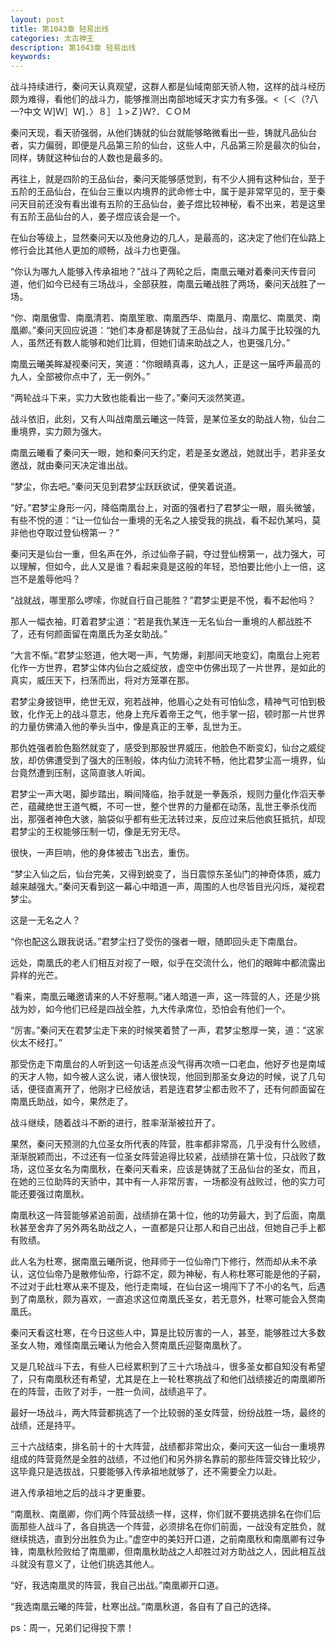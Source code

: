 ```yaml
---
layout: post
title: 第1043章 轻易出线
categories: 太古神王
description: 第1043章 轻易出线
keywords:
---
```


战斗持续进行，秦问天认真观望，这群人都是仙域南部天骄人物，这样的战斗经历颇为难得，看他们的战斗力，能够推测出南部地域天才实力有多强。<〔＜（?八一?中文  Ｗ]Ｗ］Ｗ]．〉８］１>Ｚ}Ｗ?．ＣＯＭ

秦问天现，看天骄强弱，从他们铸就的仙台就能够略微看出一些，铸就凡品仙台者，实力偏弱，即便是凡品第三阶的仙台，这些人中，凡品第三阶是最次的仙台，同样，铸就这种仙台的人数也是最多的。

再往上，就是四阶的王品仙台，秦问天能够感觉到，有不少人拥有这种仙台，至于五阶的王品仙台，在仙台三重以内境界的武命修士中，属于是非常罕见的，至于秦问天目前还没有看出谁有五阶的王品仙台，姜子煜比较神秘，看不出来，若是这里有五阶王品仙台的人，姜子煜应该会是一个。

在仙台等级上，显然秦问天以及他身边的几人，是最高的，这决定了他们在仙路上修行会比其他人更加的顺畅，战斗力也更强。

“你认为哪九人能够入传承祖地？”战斗了两轮之后，南凰云曦对着秦问天传音问道，他们如今已经有三场战斗，全部获胜，南凰云曦战胜了两场，秦问天战胜了一场。

“你、南凰傲雪、南凰清若、南凰笙歌、南凰西华、南凰月、南凰忆、南凰灵、南凰卿。”秦问天回应说道：“她们本身都是铸就了王品仙台，战斗力属于比较强的九人，虽然还有数人能够和她们比肩，但她们请来助战之人，也更强几分。”

南凰云曦美眸凝视秦问天，笑道：“你眼睛真毒，这九人，正是这一届呼声最高的九人，全部被你点中了，无一例外。”

“两轮战斗下来，实力大致也能看出一些了。”秦问天淡然笑道。

战斗依旧，此刻，又有人叫战南凰云曦这一阵营，是某位圣女的助战人物，仙台二重境界，实力颇为强大。

南凰云曦看了秦问天一眼，她和秦问天约定，若是圣女邀战，她就出手，若非圣女邀战，就由秦问天决定谁出战。

“梦尘，你去吧。”秦问天见到君梦尘跃跃欲试，便笑着说道。

“好。”君梦尘身形一闪，降临南凰台上，对面的强者扫了君梦尘一眼，眉头微皱，有些不悦的道：“让一位仙台一重境的无名之人接受我的挑战，看不起仇某吗，莫非他也夺取过登仙榜第一？”

秦问天是仙台一重，但名声在外，杀过仙帝子嗣，夺过登仙榜第一，战力强大，可以理解，但如今，此人又是谁？看起来竟是这般的年轻，恐怕要比他小上一倍，这岂不是羞辱他吗？

“战就战，哪里那么啰嗦，你就自行自己能胜？”君梦尘更是不悦，看不起他吗？

那人一幅衣袖，盯着君梦尘道：“若是我仇某连一无名仙台一重境的人都战胜不了，还有何颜面留在南凰氏为圣女助战。”

“大言不惭。”君梦尘怒道，他大喝一声，气势爆，刹那间天地变幻，南凰台上宛若化作一方世界，君梦尘体内仙台之威绽放，虚空中仿佛出现了一片世界，是如此的真实，威压天下，扫荡而出，将对方笼罩在那。

君梦尘身披铠甲，绝世无双，宛若战神，他眉心之处有可怕仙念，精神气可怕到极致，化作无上的战斗意志，他身上充斥着帝王之气，他手掌一招，顿时那一片世界的力量仿佛涌入他的拳头当中，像是真正的王拳，乱世为王。

那仇姓强者脸色豁然就变了，感受到那股世界威压，他脸色不断变幻，仙台之威绽放，却仿佛遭受到了强大的压制般，体内仙力流转不畅，他比君梦尘高一境界，仙台竟然遭到压制，这简直骇人听闻。

君梦尘一声大喝，脚步踏出，瞬间降临，抬手就是一拳轰杀，规则力量化作滔天拳芒，蕴藏绝世王道气概，不可一世，整个世界的力量都在动荡，乱世王拳杀伐而出，那强者神色大骇，脑袋似乎都有些无法转过来，反应过来后他疯狂抵抗，却现君梦尘的王权能够压制一切，像是无穷无尽。

很快，一声巨响，他的身体被击飞出去，重伤。

“梦尘入仙之后，仙台完美，又得到蜕变了，当日震惊东圣仙门的神奇体质，威力越来越强大。”秦问天看到这一幕心中暗道一声，周围的人也尽皆目光闪烁，凝视君梦尘。

这是一无名之人？

“你也配这么跟我说话。”君梦尘扫了受伤的强者一眼，随即回头走下南凰台。

远处，南凰氏的老人们相互对视了一眼，似乎在交流什么，他们的眼眸中都流露出异样的光芒。

“看来，南凰云曦邀请来的人不好惹啊。”诸人暗道一声，这一阵营的人，还是少挑战为妙，如今他们已经是四战全胜，九大传承席位，恐怕会有他们一个。

“厉害。”秦问天在君梦尘走下来的时候笑着赞了一声，君梦尘憨厚一笑，道：“这家伙太不经打。”

那受伤走下南凰台的人听到这一句话差点没气得再次喷一口老血，他好歹也是南域的天才人物，如今被人这么说，诸人很快现，他回到那圣女身边的时候，说了几句话，便径直离开了，他刚才已经放话，若是连君梦尘都击败不了，还有何颜面留在南凰氏助战，如今，果然走了。

战斗继续，随着战斗不断的进行，胜率渐渐被拉开了。

果然，秦问天预测的九位圣女所代表的阵营，胜率都非常高，几乎没有什么败绩，渐渐脱颖而出，不过还有一位圣女阵营追得比较紧，战绩排在第十位，只战败了数场，这位圣女名为南凰秋，在秦问天看来，应该是铸就了王品仙台的圣女，而且，在她的三位助阵的天骄中，其中有一人非常厉害，一场都没有战败过，他的实力可能还要强过南凰秋。

南凰秋这一阵营能够紧追前面，战绩排在第十位，他的功劳最大，到了后面，南凰秋甚至舍弃了另外两名助战之人，一直都是只让那人和自己出战，但她自己手上都有败绩。

此人名为杜寒，据南凰云曦所说，他拜师于一位仙帝门下修行，然而却从未不承认，这位仙帝乃是散修仙帝，行踪不定，颇为神秘，有人称杜寒可能是他的子嗣，不过对于此杜寒从来不提及，他行走南域，在仙台这一境闯下了不小的名气，后遇到了南凰秋，颇为喜欢，一直追求这位南凰氏圣女，若无意外，杜寒可能会入赘南凰氏。

秦问天看这杜寒，在今日这些人中，算是比较厉害的一人，甚至，能够胜过大多数圣女人物，难怪南凰云曦认为他会入赘南凰氏迎娶南凰秋了。

又是几轮战斗下去，有些人已经累积到了三十六场战斗，很多圣女都自知没有希望了，只有南凰秋还有希望，尤其是在上一轮杜寒挑战了和他们战绩接近的南凰卿所在的阵营，击败了对手，一胜一负间，战绩追平了。

最好一场战斗，两大阵营都挑选了一个比较弱的圣女阵营，纷纷战胜一场，最终的战绩，还是持平。

三十六战结束，排名前十的十大阵营，战绩都非常出众，秦问天这一仙台一重境界组成的阵营竟然是全胜的战绩，不过他们和另外排名靠前的那些阵营交锋比较少，这毕竟只是选拔战，只要能够入传承祖地就够了，还不需要全力以赴。

进入传承祖地之后的战斗才更重要。

“南凰秋、南凰卿，你们两个阵营战绩一样，这样，你们就不要挑选排名在你们后面那些人战斗了，各自挑选一个阵营，必须排名在你们前面，一战没有定胜负，就继续挑选，直到分出胜负为止。”虚空中的美妇开口道，之前南凰秋和南凰卿有过争锋，南凰秋险败给了南凰卿，但南凰秋助战之人却胜过对方助战之人，因此相互战斗就没有意义了，让他们挑选其他人。

“好，我选南凰灵的阵营，我自己出战。”南凰卿开口道。

“我选南凰云曦的阵营，杜寒出战。”南凰秋道，各自有了自己的选择。

ps：周一，兄弟们记得投下票！
